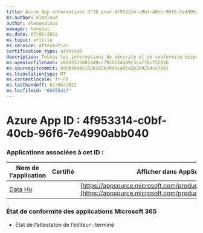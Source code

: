 ```yaml
---
title: Azure App informations d’ID pour 4f953314-c0bf-40cb-96f6-7e4990abb040
ms.author: elmalova
author: elenamalova
manager: tonybal
ms.date: 07/06/2022
ms.topic: article
ms.service: attestation
certification_type: attested
description: Toutes les informations de sécurité et de conformité disponibles pour 4f953314-c0bf-40cb-96f6-7e4990abb040.
ms.openlocfilehash: c88025350d5a49cc7930124a89c3caf76c75532b
ms.sourcegitcommit: 0a0b39a4c1826c026c0d3c405a20209254ce7891
ms.translationtype: MT
ms.contentlocale: fr-FR
ms.lasthandoff: 07/06/2022
ms.locfileid: "66655427"
---
```

# <a name="azure-app-id-4f953314-c0bf-40cb-96f6-7e4990abb040"></a>Azure App ID : 4f953314-c0bf-40cb-96f6-7e4990abb040


### <a name="apps-associated-with-this-id"></a>Applications associées à cet ID :
| **Nom de l'application** | **Certifié** | **Afficher dans AppSource** |
|--------------|---------------|-----------------------|
| [Data Hu](../forward/WA200004262.md) |  | [https://appsource.microsoft.com/product/office/WA200004262](https://appsource.microsoft.com/product/office/WA200004262) |

### <a name="microsoft-365-app-compliance-status"></a>État de conformité des applications Microsoft 365
- État de l’attestaton de l’éditeur : terminé
